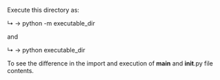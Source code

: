 Execute this directory as:

↳ → python -m executable_dir

and

↳ → python executable_dir

To see the difference in the import and execution of __main__ and __init__.py
file contents.
